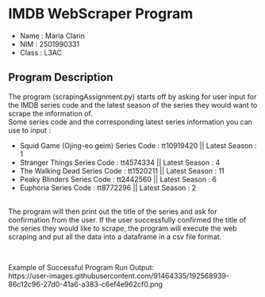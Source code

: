 # IMDB WebScraper Program
* Name : Maria Clarin
* NIM : 2501990331
* Class : L3AC
## Program Description
The program (scrapingAssignment.py) starts off by asking for user input for the IMDB series code and the latest season of the series they would want to scrape the information of.<br />
Some series code and the corresponding latest series information you can use to input : <br />
* Squid Game (Ojing-eo geim) Series Code : tt10919420 || Latest Season : 1
* Stranger Things Series Code : tt4574334 || Latest Season : 4
* The Walking Dead Series Code : tt1520211 || Latest Season : 11
* Peaky Blinders Series Code : tt2442560 || Latest Season : 6
* Euphoria Series Code : tt8772296 || Latest Season : 2
<br />
The program will then print out the title of the series and ask for confirmation from the user. If the user successfully confirmed the title of the series they would like to scrape, the program will execute the web scraping and put all the data into a dataframe in a csv file format. 
<p>&nbsp;</p>
Example of Successful Program Run Output: <br />
https://user-images.githubusercontent.com/91464335/192568939-86c12c96-27d0-41a6-a383-c6ef4e962cf0.png
